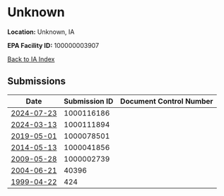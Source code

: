 # Unknown

**Location:** Unknown, IA

**EPA Facility ID:** 100000003907

[Back to IA Index](../../index.md)

## Submissions

| Date | Submission ID | Document Control Number |
|------|--------------|-------------------------|
| [2024-07-23](submissions/1000116186.md) | 1000116186 |  |
| [2024-03-13](submissions/1000111894.md) | 1000111894 |  |
| [2019-05-01](submissions/1000078501.md) | 1000078501 |  |
| [2014-05-13](submissions/1000041856.md) | 1000041856 |  |
| [2009-05-28](submissions/1000002739.md) | 1000002739 |  |
| [2004-06-21](submissions/40396.md) | 40396 |  |
| [1999-04-22](submissions/424.md) | 424 |  |
